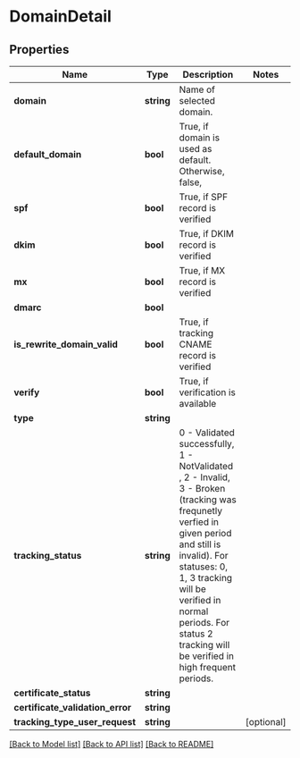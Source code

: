 # DomainDetail

## Properties
Name | Type | Description | Notes
------------ | ------------- | ------------- | -------------
**domain** | **string** | Name of selected domain. | 
**default_domain** | **bool** | True, if domain is used as default. Otherwise, false, | 
**spf** | **bool** | True, if SPF record is verified | 
**dkim** | **bool** | True, if DKIM record is verified | 
**mx** | **bool** | True, if MX record is verified | 
**dmarc** | **bool** |  | 
**is_rewrite_domain_valid** | **bool** | True, if tracking CNAME record is verified | 
**verify** | **bool** | True, if verification is available | 
**type** | **string** |  | 
**tracking_status** | **string** | 0 - Validated successfully, 1 - NotValidated , 2 - Invalid, 3 - Broken (tracking was frequnetly verfied in given period and still is invalid). For statuses: 0, 1, 3 tracking will be verified in normal periods. For status 2 tracking will be verified in high frequent periods. | 
**certificate_status** | **string** |  | 
**certificate_validation_error** | **string** |  | 
**tracking_type_user_request** | **string** |  | [optional] 

[[Back to Model list]](../README.md#documentation-for-models) [[Back to API list]](../README.md#documentation-for-api-endpoints) [[Back to README]](../README.md)


